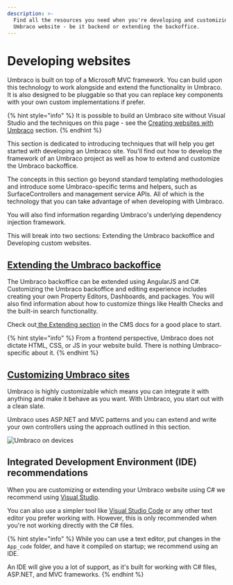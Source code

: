 ```yaml
---
description: >-
  Find all the resources you need when you're developing and customizing an
  Umbraco website - be it backend or extending the backoffice.
---
```


# Developing websites

Umbraco is built on top of a Microsoft MVC framework. You can build upon this technology to work alongside and extend the functionality in Umbraco. It is also designed to be pluggable so that you can replace key components with your own custom implementations if prefer.

{% hint style="info" %}
It is possible to build an Umbraco site without Visual Studio and the techniques on this page - see the [Creating websites with Umbraco](../creating-websites-with-umbraco.md) section.
{% endhint %}

This section is dedicated to introducing techniques that will help you get started with developing an Umbraco site. You'll find out how to develop the framework of an Umbraco project as well as how to extend and customize the Umbraco backoffice.

The concepts in this section go beyond standard templating methodologies and introduce some Umbraco-specific terms and helpers, such as SurfaceControllers and management service APIs. All of which is the technology that you can take advantage of when developing with Umbraco.

You will also find information regarding Umbraco's underlying dependency injection framework.

This will break into two sections: Extending the Umbraco backoffice and Developing custom websites.

## [Extending the Umbraco backoffice](extending-the-umbraco-backoffice.md)

The Umbraco backoffice can be extended using AngularJS and C#. Customizing the Umbraco backoffice and editing experience includes creating your own Property Editors, Dashboards, and packages. You will also find information about how to customize things like Health Checks and the built-in search functionality.

Check out[ the Extending section](https://app.gitbook.com/s/OdQETpqkO0Kcv8KMquKL/extending) in the CMS docs for a good place to start.

{% hint style="info" %}
From a frontend perspective, Umbraco does not dictate HTML, CSS, or JS in your website build. There is nothing Umbraco-specific about it.
{% endhint %}

## [Customizing Umbraco sites](customizing-umbraco-sites.md)

Umbraco is highly customizable which means you can integrate it with anything and make it behave as you want. With Umbraco, you start out with a clean slate.

Umbraco uses ASP.NET and MVC patterns and you can extend and write your own controllers using the approach outlined in this section.

![Umbraco on devices](images/Umbraco\_Brand\_Guidelines\_2020\_30\_Illustrationbuilding.png)

## Integrated Development Environment (IDE) recommendations

When you are customizing or extending your Umbraco website using C# we recommend using [Visual Studio](https://visualstudio.microsoft.com/vs/community/).

You can also use a simpler tool like [Visual Studio Code](https://visualstudio.microsoft.com/free-developer-offers/) or any other text editor you prefer working with. However, this is only recommended when you're not working directly with the C# files.

{% hint style="info" %}
While you can use a text editor, put changes in the `App_code` folder, and have it compiled on startup; we recommend using an IDE.

An IDE will give you a lot of support, as it's built for working with C# files, ASP.NET, and MVC frameworks.
{% endhint %}
